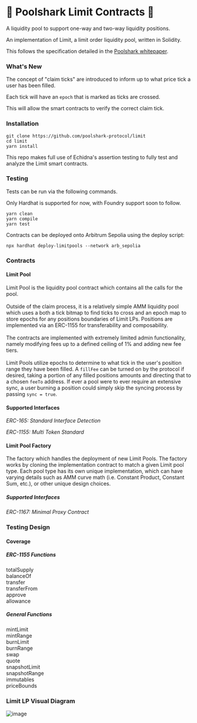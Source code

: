 # 🦈 Poolshark Limit Contracts 🦈
A liquidity pool to support one-way and two-way liquidity positions.

An implementation of Limit, a limit order liquidity pool, written in Solidity. 

This follows the specification detailed in the [Poolshark whitepaper](https://docs.poolsharks.io/whitepaper/).

### What's New 
The concept of "claim ticks" are introduced to inform up to what price tick a user has been filled.

Each tick will have an `epoch` that is marked as ticks are crossed.

This will allow the smart contracts to verify the correct claim tick.

### Installation
```
git clone https://github.com/poolshark-protocol/limit
cd limit
yarn install
```

This repo makes full use of Echidna's assertion testing to fully test and analyze the Limit smart contracts.

### Testing
Tests can be run via the following commands.

Only Hardhat is supported for now, with Foundry support soon to follow.
```
yarn clean
yarn compile
yarn test
```

Contracts can be deployed onto Arbitrum Sepolia using the deploy script:
```
npx hardhat deploy-limitpools --network arb_sepolia
```

### Contracts
#### Limit Pool
Limit Pool is the liquidity pool contract which contains all the calls for the pool. 
<br/><br/>
Outside of the claim process, it is a relatively simple AMM liquidity pool which uses a both a tick bitmap to find ticks to cross and an epoch map to store epochs for any positions boundaries of Limit LPs. Positions are implemented via an ERC-1155 for transferability and composability.
<br/><br/>
The contracts are implemented with extremely limited admin functionality, namely modifying fees up to a defined ceiling of 1% and adding new fee tiers.
<br/><br/>
Limit Pools utilize epochs to determine to what tick in the user's position range they have been filled. A `fillFee` can be turned on by the protocol if desired, taking a portion of any filled positions amounts and directing that to a chosen `feeTo` address. If ever a pool were to ever require an extensive sync, a user burning a position could simply skip the syncing process by passing `sync = true`.

#### Supported Interfaces
_ERC-165: Standard Interface Detection_

_ERC-1155: Multi Token Standard_

#### Limit Pool Factory
The factory which handles the deployment of new Limit Pools. The factory works by cloning the implementation contract to match a given Limit pool type. Each pool type has its own unique implementation, which can have varying details such as AMM curve math (i.e. Constant Product, Constant Sum, etc.), or other unique design choices.

##### Supported Interfaces
_ERC-1167: Minimal Proxy Contract_

### Testing Design
#### Coverage
##### ERC-1155 Functions

totalSupply
<br/>
balanceOf
<br/>
transfer
<br/>
transferFrom
<br/>
approve
<br/>
allowance
<br/>
##### General Functions

mintLimit
<br/>
mintRange
<br/>
burnLimit
<br/>
burnRange
<br/>
swap
<br/>
quote
<br/>
snapshotLimit
<br/>
snapshotRange
<br/>
immutables
<br/>
priceBounds

### Limit LP Visual Diagram

![image](https://github.com/poolshark-protocol/limit/assets/84204260/c82cfc21-f559-452b-864d-5ba6e24992d2)
